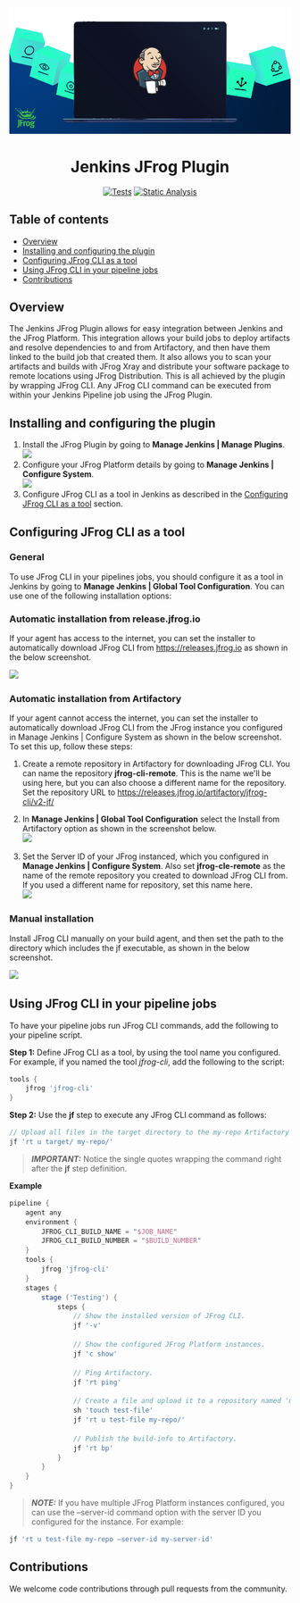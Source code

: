 [![](images/readme/intro.png)](#readme)

<div align="center">

# Jenkins JFrog Plugin

[![Tests](https://github.com/jfrog/jenkins-jfrog-plugin/actions/workflows/tests.yml/badge.svg)](https://github.com/jfrog/jenkins-jfrog-plugin/actions/workflows/tests.yml) [![Static Analysis](https://github.com/jfrog/jenkins-jfrog-plugin/actions/workflows/analysis.yml/badge.svg)](https://github.com/jfrog/jenkins-jfrog-plugin/actions/workflows/analysis.yml)

</div>

## Table of contents
- [Overview](#overview)
- [Installing and configuring the plugin](#installing-and-configuring-the-plugin)
- [Configuring JFrog CLI as a tool](#configuring-jfrog-cli-as-a-tool)
- [Using JFrog CLI in your pipeline jobs](#using-jfrog-cli-in-your-pipeline-jobs)
- [Contributions](#contributions)

## Overview
The Jenkins JFrog Plugin allows for easy integration between Jenkins and the JFrog Platform.
This integration allows your build jobs to deploy artifacts and resolve dependencies to and from Artifactory, and then have them linked to the build job that created them. It also allows you to scan your artifacts and builds with JFrog Xray and distribute your software package to remote locations using JFrog Distribution.
This is all achieved by the plugin by wrapping JFrog CLI. Any JFrog CLI command can be executed from within your Jenkins Pipeline job using the JFrog Plugin.

## Installing and configuring the plugin
1. Install the JFrog Plugin by going to **Manage Jenkins | Manage Plugins**.<br><img src="images/readme/install-plugin.png" width="70%">
2. Configure your JFrog Platform details by going to **Manage Jenkins | Configure System**.<br><img src="images/readme/plugin-config.png" width="30%">
3. Configure JFrog CLI as a tool in Jenkins as described in the [Configuring JFrog CLI as a tool](#configuring-jfrog-cli-as-a-tool) section.

## Configuring JFrog CLI as a tool
### General
To use JFrog CLI in your pipelines jobs, you should configure it as a tool in Jenkins by going to **Manage Jenkins | Global Tool Configuration**. You can use one of the following installation options:

### Automatic installation from release.jfrog.io
If your agent has  access to the internet, you can set the installer to automatically download JFrog CLI from https://releases.jfrog.io as shown in the below screenshot.

<img src="images/readme/automatic-installation.png" width="30%">

### Automatic installation from Artifactory
If your agent cannot access the internet, you can set the installer to automatically download JFrog CLI from the JFrog instance you configured in Manage Jenkins | Configure System as shown in the below screenshot. To set this up, follow these steps:

1. Create a remote repository in Artifactory for downloading JFrog CLI. You can name the repository **jfrog-cli-remote**. This is the name we'll be using here, but you can also choose a different name for the repository. Set the repository URL to https://releases.jfrog.io/artifactory/jfrog-cli/v2-jf/

2. In **Manage Jenkins | Global Tool Configuration** select the Install from Artifactory option as shown in the screenshot below.<br><img src="images/readme/automatic-installation-from-rt-1.png" width="30%">

3. Set the Server ID of your JFrog instanced, which you configured in **Manage Jenkins | Configure System**. Also set **jfrog-cle-remote** as the name of the remote repository you created to download JFrog CLI from. If you used a different name for repository, set this name here.<br><img src="images/readme/automatic-installation-from-rt-2.png" width="30%">

### Manual installation
Install JFrog CLI manually on your build agent, and then set the path to the directory which includes the jf executable, as shown in the below screenshot.

<img src="images/readme/manual-installation.png" width="30%">

## Using JFrog CLI in your pipeline jobs
To have your pipeline jobs run JFrog CLI commands, add the following to your pipeline script.

**Step 1:**
Define JFrog CLI as a tool, by using the tool name you configured. For example, if you named the tool *jfrog-cli*, add the following to the script: 
```groovy
tools {
    jfrog 'jfrog-cli'
}
```

**Step 2:**
Use the **jf** step to execute any JFrog CLI command as follows:
```groovy
// Upload all files in the target directory to the my-repo Artifactory repository.
jf 'rt u target/ my-repo/'
```
> **_IMPORTANT:_** Notice the single quotes wrapping the command right after the **jf** step definition.  

**Example**
```groovy
pipeline {
    agent any
    environment {
        JFROG_CLI_BUILD_NAME = "$JOB_NAME"
        JFROG_CLI_BUILD_NUMBER = "$BUILD_NUMBER"
    }
    tools {
        jfrog 'jfrog-cli'
    }
    stages {
        stage ('Testing') {
            steps {
                // Show the installed version of JFrog CLI.
                jf '-v'
                
                // Show the configured JFrog Platform instances.
                jf 'c show'
                
                // Ping Artifactory.
                jf 'rt ping'
                
                // Create a file and upload it to a repository named 'my-repo' in Artifactory
                sh 'touch test-file'
                jf 'rt u test-file my-repo/'
                
                // Publish the build-info to Artifactory.
                jf 'rt bp'
            }
        }
    }
}
```
> **_NOTE:_** If you have multiple JFrog Platform instances configured, you can use the –server-id command option with the server ID you configured for the instance. For example:
```groovy
jf 'rt u test-file my-repo –server-id my-server-id'
```

## Contributions
We welcome code contributions through pull requests from the community.




